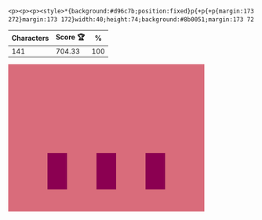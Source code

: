 `<p><p><p><style>*{background:#d96c7b;position:fixed}p{+p{+p{margin:173 272}margin:173 172}width:40;height:74;background:#8b0051;margin:173 72`

| Characters | Score 🏆 | %   |
| ---------- | -------- | --- |
| 141        | 704.33   | 100 |

![](/2025/Mar2025/14/20250314.png)
